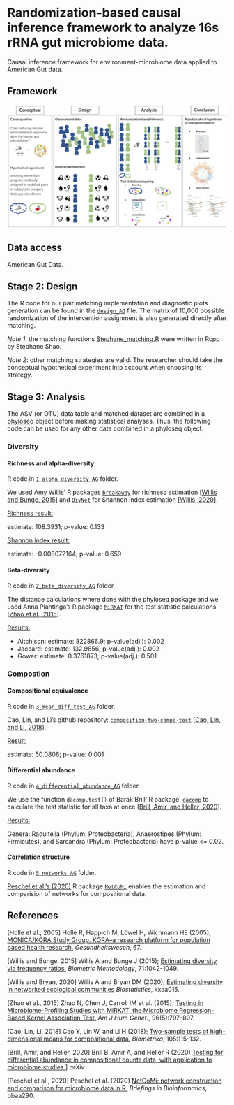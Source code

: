 Randomization-based causal inference framework to analyze 16s rRNA gut microbiome data.
=======================================================================================

Causal inference framework for environment-microbiome data applied to
American Gut data.

Framework
---------

![Image of Graphical abstract](misc/Fig1_graphical_abstract.png)

Data access
-----------

American Gut Data.

Stage 2: Design
---------------

The R code for our pair matching implementation and diagnostic plots
generation can be found in the [`design_AG`](design_AG) file. The matrix
of 10,000 possible randomization of the intervention assignment is also
generated directly after matching.

*Note 1*: the matching functions
[Stephane\_matching.R](misc/Stephane_matching.R) were written in Rcpp by
Stéphane Shao.

*Note 2*: other matching strategies are valid. The researcher should
take the conceptual hypothetical experiment into account when choosing
its strategy.

Stage 3: Analysis
-----------------

The ASV (or OTU) data table and matched dataset are combined in a
[phyloseq](https://joey711.github.io/phyloseq/) object before making
statistical analyses. Thus, the following code can be used for any other
data combined in a phyloseq object.

### Diversity

#### Richness and alpha-diversity

R code in [`1_alpha_diversity_AG`](1_alpha_diversity_AG) folder.

We used Amy Willis’ R packages
[`breakaway`](https://github.com/adw96/breakaway) for richness
estimation \[[Willis and Bunge,
2015](https://onlinelibrary.wiley.com/doi/abs/10.1111/biom.12332)\] and
[`DivNet`](https://github.com/adw96/DivNet) for Shannon index estimation
\[[Willis,
2020](https://academic.oup.com/biostatistics/advance-article-abstract/doi/10.1093/biostatistics/kxaa015/5841114)\].

<ins>
Richness result:
</ins>

estimate: 108.3931; p-value: 0.133

<ins>
Shannon index result:
</ins>

estimate: -0.008072164; p-value: 0.659

#### Beta-diversity

R code in [`2_beta_diversity_AG`](2_beta_diversity_AG) folder.

The distance calculations where done with the phyloseq package and we
used Anna Plantinga’s R package
[`MiRKAT`](https://cran.r-project.org/web/packages/MiRKAT/index.html)
for the test statistic calculations \[[Zhao et al.,
2015](https://www.ncbi.nlm.nih.gov/pmc/articles/PMC4570290/)\].

<ins>
Results:
</ins>

-   Aitchison: estimate: 822866.9; p-value(adj.): 0.002
-   Jaccard: estimate: 132.9856; p-value(adj.): 0.002
-   Gower: estimate: 0.3761873; p-value(adj.): 0.501

### Compostion

#### Compositional equivalence

R code in [`3_mean_diff_test_AG`](3_mean_diff_test_AG) folder.

Cao, Lin, and Li’s github repository:
[`composition-two-sampe-test`](https://github.com/yuanpeicao/composition-two-sampe-test)
\[[Cao, Lin, and Li,
2018](https://academic.oup.com/biomet/article/105/1/115/4591648)\].

<ins>
Result:
</ins>

estimate: 50.0806; p-value: 0.001

#### Differential abundance

R code in [`4_differential_abundance_AG`](4_differential_abundance_AG)
folder.

We use the function `dacomp.test()` of Barak Brill’ R package:
[`dacomp`](https://github.com/barakbri/dacomp) to calculate the test
statistic for all taxa at once \[[Brill, Amir, and Heller,
2020](https://arxiv.org/abs/1904.08937)\].

<ins>
Results:
</ins>

Genera: Raoultella (Phylum: Proteobacteria), Anaerostipes (Phylum:
Firmicutes), and Sarcandra (Phylum: Proteobacteria) have p-value \<=
0.02.

#### Correlation structure

R code in [`5_networks_AG`](5_networks_AG) folder.

[Peschel et al.’s
(2020)](https://academic.oup.com/bib/advance-article/doi/10.1093/bib/bbaa290/6017455)
R package [`NetCoMi`](https://github.com/stefpeschel/NetCoMi) enables
the estimation and comparision of networks for compositional data.

References
----------

\[Holle et al., 2005\] Holle R, Happich M, Löwel H, Wichmann HE (2005);
[MONICA/KORA Study Group. KORA–a research platform for population based
health research.](https://pubmed.ncbi.nlm.nih.gov/16032513/)
*Gesundheitswesen*, 67.

\[Willis and Bunge, 2015\] Willis A and Bunge J (2015); [Estimating
diversity via frequency
ratios.](https://onlinelibrary.wiley.com/doi/abs/10.1111/biom.12332)
*Biometric Methodology*, 71:1042-1049.

\[Willis and Bryan, 2020\] Willis A and Bryan DM (2020); [Estimating
diversity in networked ecological
communities](https://academic.oup.com/biostatistics/advance-article-abstract/doi/10.1093/biostatistics/kxaa015/5841114)
*Biostatistics*, kxaa015.

\[Zhao et al., 2015\] Zhao N, Chen J, Carroll IM et al. (2015); [Testing
in Microbiome-Profiling Studies with MiRKAT, the Microbiome
Regression-Based Kernel Association
Test.](https://www.ncbi.nlm.nih.gov/pmc/articles/PMC4570290/) *Am J Hum
Genet.*, 96(5):797-807.

\[Cao, Lin, Li, 2018\] Cao Y, Lin W, and Li H (2018); [Two-sample tests
of high-dimensional means for compositional
data.](https://academic.oup.com/biomet/article/105/1/115/4591648)
*Biometrika*, 105:115-132.

\[Brill, Amir, and Heller, 2020\] Brill B, Amir A, and Heller R (2020)
[Testing for differential abundance in compositional counts data, with
application to microbiome studies.](https://arxiv.org/abs/1904.08937)\]
*arXiv*

\[Peschel et al., 2020\] Peschel et al. (2020) [NetCoMi: network
construction and comparison for microbiome data in
R.](https://academic.oup.com/bib/advance-article/doi/10.1093/bib/bbaa290/6017455)
*Briefings in Bioinformatics*, bbaa290.
